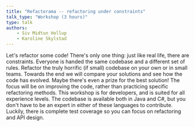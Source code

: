 ```yaml
---
title: "Refactorama -- refactoring under constraints"
talk_type: "Workshop (3 hours)"
type: talk
authors:
    - Siv Midtun Hollup
    - Karoline Skylstad
---
```

Let's refactor some code! There's only one thing: just like real life, there are constraints. Everyone is handed the same codebase and a different set of rules. Refactor the truly horrific (if small) codebase on your own or in small teams. Towards the end we will compare your solutions and see how the code has evolved. Maybe there's even a prize for the best solution! The focus will be on improving the code, rather than practicing specific refactoring methods. 
This workshop is for developers, and is suited for all experience levels. The codebase is available both in Java and C#, but you don't have to be an expert in either of these languages to contribute. Luckily, there is complete test coverage so you can focus on refactoring and API design.  
